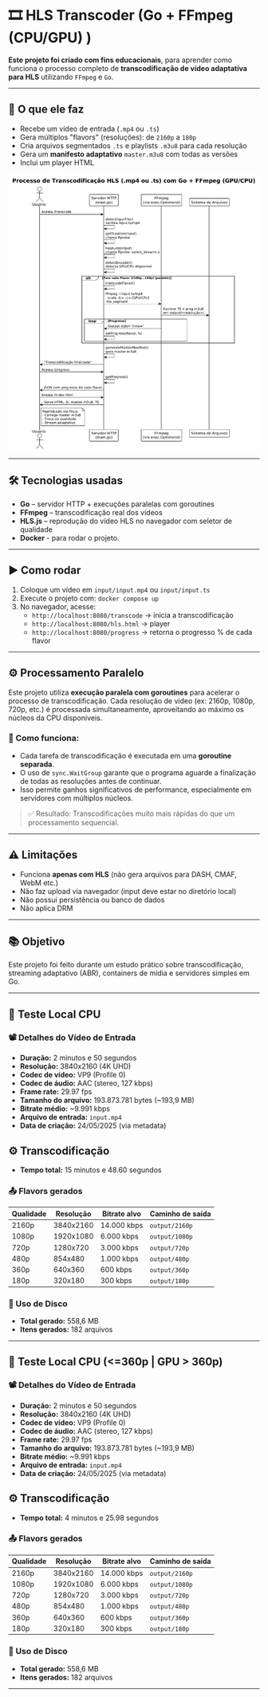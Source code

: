 🎞️ HLS Transcoder (Go + FFmpeg (CPU/GPU) )
================================

**Este projeto foi criado com fins educacionais**, para aprender como funciona o processo completo de **transcodificação de vídeo adaptativa para HLS** utilizando `FFmpeg` e `Go`.

* * *

🚀 O que ele faz
----------------

*   Recebe um vídeo de entrada (`.mp4` ou `.ts`)
*   Gera múltiplos "flavors" (resoluções): de `2160p` a `180p`
*   Cria arquivos segmentados `.ts` e playlists `.m3u8` para cada resolução
*   Gera um **manifesto adaptativo** `master.m3u8` com todas as versões
*   Inclui um player HTML

![Fluxo](flow.png)

* * *

🛠️ Tecnologias usadas
----------------------

*   **Go** – servidor HTTP + execuções paralelas com goroutines
*   **FFmpeg** – transcodificação real dos vídeos
*   **HLS.js** – reprodução do vídeo HLS no navegador com seletor de qualidade
*   **Docker** - para rodar o projeto.

* * *

▶️ Como rodar
-------------

1.  Coloque um vídeo em `input/input.mp4` ou `input/input.ts`
2.  Execute o projeto com:
    `docker compose up`
3.  No navegador, acesse:
    *   `http://localhost:8080/transcode` → inicia a transcodificação
    *   `http://localhost:8080/hls.html` → player
    *   `http://localhost:8080/progress` → retorna o progresso % de cada flavor

* * *

## ⚙️ Processamento Paralelo

Este projeto utiliza **execução paralela com goroutines** para acelerar o processo de transcodificação. Cada resolução de vídeo (ex: 2160p, 1080p, 720p, etc.) é processada simultaneamente, aproveitando ao máximo os núcleos da CPU disponíveis.

### 🔄 Como funciona:
- Cada tarefa de transcodificação é executada em uma **goroutine separada**.
- O uso de `sync.WaitGroup` garante que o programa aguarde a finalização de todas as resoluções antes de continuar.
- Isso permite ganhos significativos de performance, especialmente em servidores com múltiplos núcleos.

> ✅ Resultado: Transcodificações muito mais rápidas do que um processamento sequencial.

* * *

⚠️ Limitações
-------------

*   Funciona **apenas com HLS** (não gera arquivos para DASH, CMAF, WebM etc.)
*   Não faz upload via navegador (input deve estar no diretório local)
*   Não possui persistência ou banco de dados
*   Não aplica DRM

* * *

📚 Objetivo
-----------

Este projeto foi feito durante um estudo prático sobre transcodificação, streaming adaptativo (ABR), containers de mídia e servidores simples em Go.

* * *
🧪 Teste Local CPU
--------------------------------
### 📽️ Detalhes do Vídeo de Entrada

*   **Duração:** 2 minutos e 50 segundos
*   **Resolução:** 3840x2160 (4K UHD)
*   **Codec de vídeo:** VP9 (Profile 0)
*   **Codec de áudio:** AAC (stereo, 127 kbps)
*   **Frame rate:** 29.97 fps
*   **Tamanho do arquivo:** 193.873.781 bytes (~193,9 MB)
*   **Bitrate médio:** ~9.991 kbps
*   **Arquivo de entrada:** `input.mp4`
*   **Data de criação:** 24/05/2025 (via metadata)

⚙️ Transcodificação
----------------------------

*   **Tempo total:** 15 minutos e 48.60 segundos

### 📤 Flavors gerados

| Qualidade | Resolução   | Bitrate alvo | Caminho de saída    |
|-----------|-------------|--------------|---------------------|
| 2160p     | 3840x2160   | 14.000 kbps  | `output/2160p`      |
| 1080p     | 1920x1080   | 6.000 kbps   | `output/1080p`      |
| 720p      | 1280x720    | 3.000 kbps   | `output/720p`       |
| 480p      | 854x480     | 1.000 kbps   | `output/480p`       |
| 360p      | 640x360     | 600 kbps     | `output/360p`       |
| 180p      | 320x180     | 300 kbps     | `output/180p`       |


### 💾 Uso de Disco
*   **Total gerado:** 558,6 MB
*   **Itens gerados:** 182 arquivos
* * *

🧪 Teste Local CPU (<=360p | GPU > 360p)
--------------------------------
### 📽️ Detalhes do Vídeo de Entrada

*   **Duração:** 2 minutos e 50 segundos
*   **Resolução:** 3840x2160 (4K UHD)
*   **Codec de vídeo:** VP9 (Profile 0)
*   **Codec de áudio:** AAC (stereo, 127 kbps)
*   **Frame rate:** 29.97 fps
*   **Tamanho do arquivo:** 193.873.781 bytes (~193,9 MB)
*   **Bitrate médio:** ~9.991 kbps
*   **Arquivo de entrada:** `input.mp4`
*   **Data de criação:** 24/05/2025 (via metadata)

⚙️ Transcodificação
----------------------------

*   **Tempo total:** 4 minutos e  25.98 segundos

### 📤 Flavors gerados

| Qualidade | Resolução   | Bitrate alvo | Caminho de saída    |
|-----------|-------------|--------------|---------------------|
| 2160p     | 3840x2160   | 14.000 kbps  | `output/2160p`      |
| 1080p     | 1920x1080   | 6.000 kbps   | `output/1080p`      |
| 720p      | 1280x720    | 3.000 kbps   | `output/720p`       |
| 480p      | 854x480     | 1.000 kbps   | `output/480p`       |
| 360p      | 640x360     | 600 kbps     | `output/360p`       |
| 180p      | 320x180     | 300 kbps     | `output/180p`       |


### 💾 Uso de Disco
*   **Total gerado:** 558,6 MB
*   **Itens gerados:** 182 arquivos
* * *